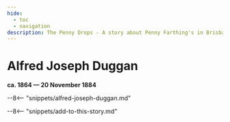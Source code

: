 ```yaml
---
hide:
  - toc
  - navigation
description: The Penny Drops - A story about Penny Farthing's in Brisbane and a life cut short
---
```


# Alfred Joseph Duggan 

**ca. 1864 — 20 November 1884**

--8<-- "snippets/alfred-joseph-duggan.md"

--8<-- "snippets/add-to-this-story.md"